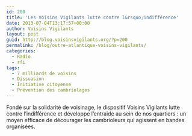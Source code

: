 ```yaml
---
id: 200
title: 'Les Voisins Vigilants lutte contre l&rsquo;indifférence'
date: 2013-07-04T13:17:57+00:00
author: Voisins Vigilants
layout: post
guid: http://blog.voisinsvigilants.org/?p=200
permalink: /blog/outre-atlantique-voisins-vigilants/
categories:
  - Radio
  - rfi
tags:
  - 7 milliards de voisins
  - Dissuasion
  - Initiative citoyenne
  - Prévention des cambriolages
---
```

Fondé sur la solidarité de voisinage, le dispositif Voisins Vigilants lutte contre l&rsquo;indifférence et développe l&rsquo;entraide au sein de nos quartiers : un moyen efficace de décourager les cambrioleurs qui agissent en bandes organisées.